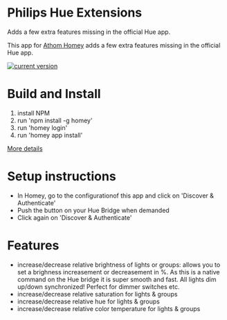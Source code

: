 # Philips Hue Extensions

Adds a few extra features missing in the official Hue app.

This app for [Athom Homey](https://homey.app/en-us/) adds a few extra features missing in the official Hue app.

[![current version](https://img.shields.io/badge/version-1.0.0-<COLOR>.svg)](https://shields.io/)

# Build and Install

1) install NPM
2) run 'npm install -g homey'
3) run 'homey login'
4) run 'homey app install'

[More details](https://developer.athom.com/docs/apps/tutorial-Getting%20Started.html)

# Setup instructions
 - In Homey, go to the configurationof this app and click on 'Discover & Authenticate'
 - Push the button on your Hue Bridge when demanded
 - Click again on 'Discover & Authenticate'

# Features
 - increase/decrease relative brightness of lights or groups: allows you to set a brighness increasement or decreasement in %. As this is a native command on the Hue bridge it is super smooth and fast. All lights dim up/down synchronized! Perfect for dimmer switches etc.
 - increase/decrease relative saturation for lights & groups
 - increase/decrease relative hue for lights & groups
 - increase/decrease relative color temperature for lights & groups
